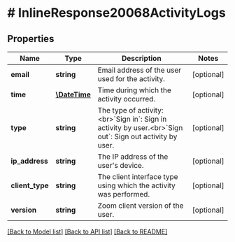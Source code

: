 # # InlineResponse20068ActivityLogs

## Properties

Name | Type | Description | Notes
------------ | ------------- | ------------- | -------------
**email** | **string** | Email address of the user used for the activity. | [optional] 
**time** | [**\DateTime**](\DateTime.md) | Time during which the activity occurred. | [optional] 
**type** | **string** | The type of activity: &lt;br&gt;&#x60;Sign in&#x60;: Sign in activity by user.&lt;br&gt;&#x60;Sign out&#x60;: Sign out activity by user. | [optional] 
**ip_address** | **string** | The IP address of the user&#39;s device. | [optional] 
**client_type** | **string** | The client interface type using which the activity was performed. | [optional] 
**version** | **string** | Zoom client version of the user. | [optional] 

[[Back to Model list]](../../README.md#documentation-for-models) [[Back to API list]](../../README.md#documentation-for-api-endpoints) [[Back to README]](../../README.md)


